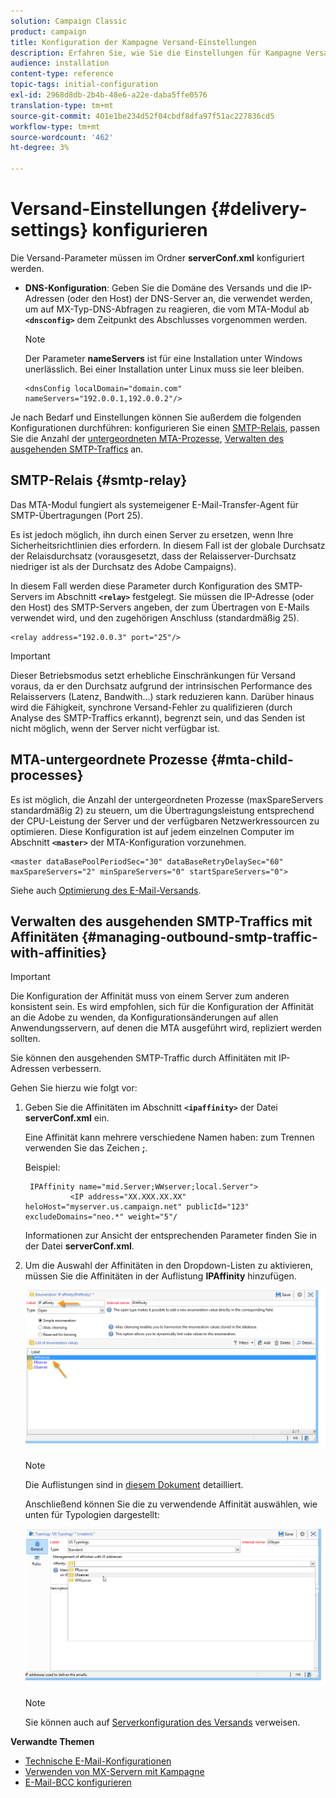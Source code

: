 ```yaml
---
solution: Campaign Classic
product: campaign
title: Konfiguration der Kampagne Versand-Einstellungen
description: Erfahren Sie, wie Sie die Einstellungen für Kampagne Versand konfigurieren
audience: installation
content-type: reference
topic-tags: initial-configuration
exl-id: 2968d8db-2b4b-48e6-a22e-daba5ffe0576
translation-type: tm+mt
source-git-commit: 401e1be234d52f04cbdf8dfa97f51ac227836cd5
workflow-type: tm+mt
source-wordcount: '462'
ht-degree: 3%

---
```


# Versand-Einstellungen {#delivery-settings} konfigurieren

Die Versand-Parameter müssen im Ordner **serverConf.xml** konfiguriert werden.

* **DNS-Konfiguration**: Geben Sie die Domäne des Versands und die IP-Adressen (oder den Host) der DNS-Server an, die verwendet werden, um auf MX-Typ-DNS-Abfragen zu reagieren, die vom MTA-Modul ab  **`<dnsconfig>`** dem Zeitpunkt des Abschlusses vorgenommen werden.

   >[!NOTE]
   >
   >Der Parameter **nameServers** ist für eine Installation unter Windows unerlässlich. Bei einer Installation unter Linux muss sie leer bleiben.

   ```
   <dnsConfig localDomain="domain.com" nameServers="192.0.0.1,192.0.0.2"/>
   ```

Je nach Bedarf und Einstellungen können Sie außerdem die folgenden Konfigurationen durchführen: konfigurieren Sie einen [SMTP-Relais](#smtp-relay), passen Sie die Anzahl der [untergeordneten MTA-Prozesse](#mta-child-processes), [Verwalten des ausgehenden SMTP-Traffics](#managing-outbound-smtp-traffic-with-affinities) an.

## SMTP-Relais {#smtp-relay}

Das MTA-Modul fungiert als systemeigener E-Mail-Transfer-Agent für SMTP-Übertragungen (Port 25).

Es ist jedoch möglich, ihn durch einen Server zu ersetzen, wenn Ihre Sicherheitsrichtlinien dies erfordern. In diesem Fall ist der globale Durchsatz der Relaisdurchsatz (vorausgesetzt, dass der Relaisserver-Durchsatz niedriger ist als der Durchsatz des Adobe Campaigns).

In diesem Fall werden diese Parameter durch Konfiguration des SMTP-Servers im Abschnitt **`<relay>`** festgelegt. Sie müssen die IP-Adresse (oder den Host) des SMTP-Servers angeben, der zum Übertragen von E-Mails verwendet wird, und den zugehörigen Anschluss (standardmäßig 25).

```
<relay address="192.0.0.3" port="25"/>
```

>[!IMPORTANT]
>
>Dieser Betriebsmodus setzt erhebliche Einschränkungen für Versand voraus, da er den Durchsatz aufgrund der intrinsischen Performance des Relaisservers (Latenz, Bandwith...) stark reduzieren kann. Darüber hinaus wird die Fähigkeit, synchrone Versand-Fehler zu qualifizieren (durch Analyse des SMTP-Traffics erkannt), begrenzt sein, und das Senden ist nicht möglich, wenn der Server nicht verfügbar ist.

## MTA-untergeordnete Prozesse {#mta-child-processes}

Es ist möglich, die Anzahl der untergeordneten Prozesse (maxSpareServers standardmäßig 2) zu steuern, um die Übertragungsleistung entsprechend der CPU-Leistung der Server und der verfügbaren Netzwerkressourcen zu optimieren. Diese Konfiguration ist auf jedem einzelnen Computer im Abschnitt **`<master>`** der MTA-Konfiguration vorzunehmen.

```
<master dataBasePoolPeriodSec="30" dataBaseRetryDelaySec="60" maxSpareServers="2" minSpareServers="0" startSpareServers="0">
```

Siehe auch [Optimierung des E-Mail-Versands](../../installation/using/email-deliverability.md#email-sending-optimization).

## Verwalten des ausgehenden SMTP-Traffics mit Affinitäten {#managing-outbound-smtp-traffic-with-affinities}

>[!IMPORTANT]
>
>Die Konfiguration der Affinität muss von einem Server zum anderen konsistent sein. Es wird empfohlen, sich für die Konfiguration der Affinität an die Adobe zu wenden, da Konfigurationsänderungen auf allen Anwendungsservern, auf denen die MTA ausgeführt wird, repliziert werden sollten.

Sie können den ausgehenden SMTP-Traffic durch Affinitäten mit IP-Adressen verbessern.

Gehen Sie hierzu wie folgt vor:

1. Geben Sie die Affinitäten im Abschnitt **`<ipaffinity>`** der Datei **serverConf.xml** ein.

   Eine Affinität kann mehrere verschiedene Namen haben: zum Trennen verwenden Sie das Zeichen **;**.

   Beispiel:

   ```
    IPAffinity name="mid.Server;WWserver;local.Server">
             <IP address="XX.XXX.XX.XX" heloHost="myserver.us.campaign.net" publicId="123" excludeDomains="neo.*" weight="5"/
   ```

   Informationen zur Ansicht der entsprechenden Parameter finden Sie in der Datei **serverConf.xml**.

1. Um die Auswahl der Affinitäten in den Dropdown-Listen zu aktivieren, müssen Sie die Affinitäten in der Auflistung **IPAffinity** hinzufügen.

   ![](assets/ipaffinity_enum.png)

   >[!NOTE]
   >
   >Die Auflistungen sind in [diesem Dokument](../../platform/using/managing-enumerations.md) detailliert.

   Anschließend können Sie die zu verwendende Affinität auswählen, wie unten für Typologien dargestellt:

   ![](assets/ipaffinity_typology.png)

   >[!NOTE]
   >
   >Sie können auch auf [Serverkonfiguration des Versands](../../installation/using/email-deliverability.md#delivery-server-configuration) verweisen.

**Verwandte Themen**
* [Technische E-Mail-Konfigurationen](email-deliverability.md)
* [Verwenden von MX-Servern mit Kampagne](using-mx-servers.md)
* [E-Mail-BCC konfigurieren](email-archiving.md)
